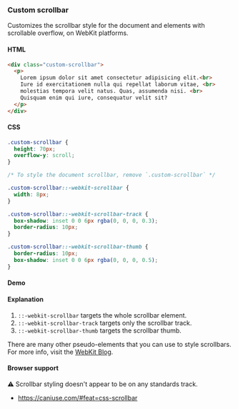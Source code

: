 ### Custom scrollbar

Customizes the scrollbar style for the document and elements with scrollable overflow, on WebKit platforms.

#### HTML

```html
<div class="custom-scrollbar">
  <p>
    Lorem ipsum dolor sit amet consectetur adipisicing elit.<br>
    Iure id exercitationem nulla qui repellat laborum vitae, <br>
    molestias tempora velit natus. Quas, assumenda nisi. <br>
    Quisquam enim qui iure, consequatur velit sit?
  </p>
</div>
```

#### CSS

```css
.custom-scrollbar {
  height: 70px;
  overflow-y: scroll;
}

/* To style the document scrollbar, remove `.custom-scrollbar` */

.custom-scrollbar::-webkit-scrollbar {
  width: 8px;
}

.custom-scrollbar::-webkit-scrollbar-track {
  box-shadow: inset 0 0 6px rgba(0, 0, 0, 0.3);
  border-radius: 10px;
}

.custom-scrollbar::-webkit-scrollbar-thumb {
  border-radius: 10px;
  box-shadow: inset 0 0 6px rgba(0, 0, 0, 0.5);
}
```

#### Demo

#### Explanation

1. `::-webkit-scrollbar` targets the whole scrollbar element.
2. `::-webkit-scrollbar-track` targets only the scrollbar track.
3. `::-webkit-scrollbar-thumb` targets the scrollbar thumb.

There are many other pseudo-elements that you can use to style scrollbars. For more info, visit the [WebKit Blog](https://webkit.org/blog/363/styling-scrollbars/).

#### Browser support

<span class="snippet__support-note">⚠️ Scrollbar styling doesn't appear to be on any standards track.</span>

- https://caniuse.com/#feat=css-scrollbar

<!-- tags: visual -->
